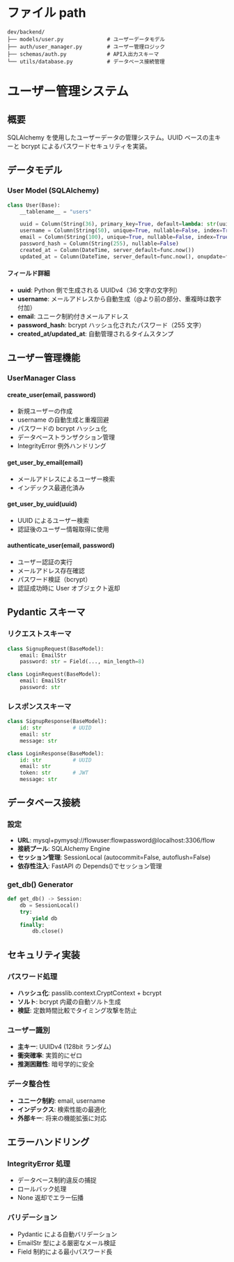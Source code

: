 # ファイル path

```
dev/backend/
├── models/user.py              # ユーザーデータモデル
├── auth/user_manager.py        # ユーザー管理ロジック
├── schemas/auth.py             # API入出力スキーマ
└── utils/database.py           # データベース接続管理
```

# ユーザー管理システム

## 概要

SQLAlchemy を使用したユーザーデータの管理システム。UUID ベースの主キーと bcrypt によるパスワードセキュリティを実装。

## データモデル

### User Model (SQLAlchemy)

```python
class User(Base):
    __tablename__ = "users"

    uuid = Column(String(36), primary_key=True, default=lambda: str(uuid.uuid4()))
    username = Column(String(50), unique=True, nullable=False, index=True)
    email = Column(String(100), unique=True, nullable=False, index=True)
    password_hash = Column(String(255), nullable=False)
    created_at = Column(DateTime, server_default=func.now())
    updated_at = Column(DateTime, server_default=func.now(), onupdate=func.now())
```

#### フィールド詳細

- **uuid**: Python 側で生成される UUIDv4（36 文字の文字列）
- **username**: メールアドレスから自動生成（@より前の部分、重複時は数字付加）
- **email**: ユニーク制約付きメールアドレス
- **password_hash**: bcrypt ハッシュ化されたパスワード（255 文字）
- **created_at/updated_at**: 自動管理されるタイムスタンプ

## ユーザー管理機能

### UserManager Class

#### create_user(email, password)

- 新規ユーザーの作成
- username の自動生成と重複回避
- パスワードの bcrypt ハッシュ化
- データベーストランザクション管理
- IntegrityError 例外ハンドリング

#### get_user_by_email(email)

- メールアドレスによるユーザー検索
- インデックス最適化済み

#### get_user_by_uuid(uuid)

- UUID によるユーザー検索
- 認証後のユーザー情報取得に使用

#### authenticate_user(email, password)

- ユーザー認証の実行
- メールアドレス存在確認
- パスワード検証（bcrypt）
- 認証成功時に User オブジェクト返却

## Pydantic スキーマ

### リクエストスキーマ

```python
class SignupRequest(BaseModel):
    email: EmailStr
    password: str = Field(..., min_length=8)

class LoginRequest(BaseModel):
    email: EmailStr
    password: str
```

### レスポンススキーマ

```python
class SignupResponse(BaseModel):
    id: str          # UUID
    email: str
    message: str

class LoginResponse(BaseModel):
    id: str          # UUID
    email: str
    token: str       # JWT
    message: str
```

## データベース接続

### 設定

- **URL**: mysql+pymysql://flowuser:flowpassword@localhost:3306/flow
- **接続プール**: SQLAlchemy Engine
- **セッション管理**: SessionLocal (autocommit=False, autoflush=False)
- **依存性注入**: FastAPI の Depends()でセッション管理

### get_db() Generator

```python
def get_db() -> Session:
    db = SessionLocal()
    try:
        yield db
    finally:
        db.close()
```

## セキュリティ実装

### パスワード処理

- **ハッシュ化**: passlib.context.CryptContext + bcrypt
- **ソルト**: bcrypt 内蔵の自動ソルト生成
- **検証**: 定数時間比較でタイミング攻撃を防止

### ユーザー識別

- **主キー**: UUIDv4 (128bit ランダム)
- **衝突確率**: 実質的にゼロ
- **推測困難性**: 暗号学的に安全

### データ整合性

- **ユニーク制約**: email, username
- **インデックス**: 検索性能の最適化
- **外部キー**: 将来の機能拡張に対応

## エラーハンドリング

### IntegrityError 処理

- データベース制約違反の捕捉
- ロールバック処理
- None 返却でエラー伝播

### バリデーション

- Pydantic による自動バリデーション
- EmailStr 型による厳密なメール検証
- Field 制約による最小パスワード長
